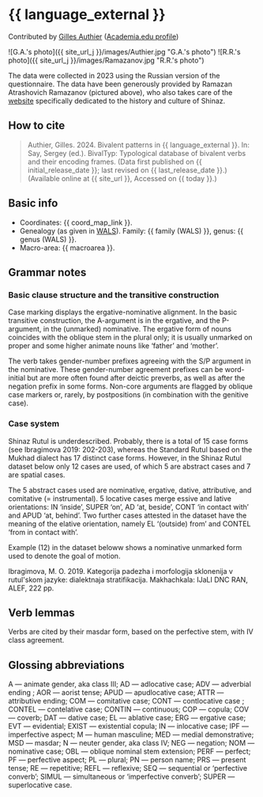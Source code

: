 # {{ language_external }}

Contributed by [Gilles Authier](https://www.ephe.psl.eu/gilles-authier) ([Academia.edu profile](https://ephe.academia.edu/GillesAuthier)) 

![G.A.'s photo]({{ site_url_j }}/images/Authier.jpg "G.A.'s photo")
![R.R.'s photo]({{ site_url_j }}/images/Ramazanov.jpg "R.R.'s photo")

The data were collected in 2023 using the Russian version of the questionnaire. The data have been generously provided by Ramazan Atrashovich Ramazanov (pictured above), who also takes care of the [website](https://www.shinaz.ru/index.html) specifically dedicated to the history and culture of Shinaz. 

## How to cite

> Authier, Gilles. 2024. Bivalent patterns in {{ language_external }}. In: Say, Sergey (ed.). BivalTyp: Typological database of bivalent verbs and their encoding frames. (Data first published on {{ initial_release_date }}; last revised on {{ last_release_date }}.) (Available online at {{ site_url }}, Accessed on {{ today }}.)

## Basic info

- Coordinates: {{ coord_map_link }}.
- Genealogy (as given in [WALS](https://wals.info/)). Family: {{ family (WALS) }}, genus: {{ genus (WALS) }}.
- Macro-area: {{ macroarea }}.

## Grammar notes

### Basic clause structure and the transitive construction

Case marking displays the ergative-nominative alignment. In the basic transitive construction, the A-argument is in the ergative, and the P-argument, in the (unmarked) nominative. The ergative form of nouns coincides with the oblique stem in the plural only; it is usually unmarked on proper and some higher animate nouns like ‘father’ and ‘mother’.

The verb takes gender-number prefixes agreeing with the S/P argument in the nominative. These gender-number agreement prefixes can be word-initial but are more often found after deictic preverbs, as well as after the negation prefix in some forms. Non-core arguments are flagged by oblique case markers or, rarely, by postpositions (in combination with the genitive case).

### Case system

Shinaz Rutul is underdescribed. Probably, there is a total of 15 case forms (see Ibragimova 2019: 202-203), whereas the Standard Rutul based on the Mukhad dialect has 17 distinct case forms. However, in the Shinaz Rutul dataset below only 12 cases are used, of which 5 are abstract cases and 7 are spatial cases. 

The 5 abstract cases used are nominative, ergative, dative, attributive, and comitative (= instrumental). 
5 locative cases merge essive and lative orientations: IN ‘inside’, SUPER ‘on’, AD ‘at, beside’, CONT ‘in contact with’ and APUD ‘at, behind’. Two further cases attested in the dataset have the meaning of the elative orientation, namely EL ‘(outside) from’ and CONTEL ‘from in contact with’.

Example (12) in the dataset beloww shows a nominative unmarked form used to denote the goal of motion. 

Ibragimova, M. O. 2019. Kategorija padezha i morfologija sklonenija v rutul'skom jazyke: dialektnaja stratifikacija. Makhachkala: IJaLI DNC RAN, ALEF, 222 pp.

## Verb lemmas

Verbs are cited by their masdar form, based on the perfective stem, with IV class agreement.

## Glossing abbreviations

A — animate gender, aka class III; AD — adlocative case; ADV — adverbial ending ; AOR — aorist tense; APUD — apudlocative case; ATTR — attributive ending; COM — comitative case; CONT — contlocative case ; CONTEL — contelative case; CONTIN — continuous; COP — copula; COV — coverb; DAT — dative case; EL — ablative case; ERG — ergative case; EVT — evidential; EXIST — existential copula; IN — inlocative case; IPF — imperfective aspect; M — human masculine; MED — medial demonstrative; MSD — masdar; N — neuter gender, aka class IV; NEG — negation; NOM — nominative case; OBL — oblique nominal stem extension; PERF — perfect; PF — perfective aspect; PL — plural; PN — person name; PRS — present tense;
RE — repetitive; REFL — reflexive; SEQ — sequential or ‘perfective converb’; SIMUL — simultaneous or ‘imperfective converb’; SUPER — superlocative case.
